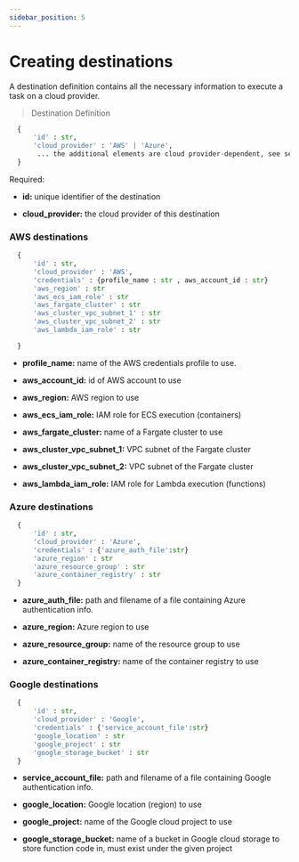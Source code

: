 ```yaml
---
sidebar_position: 5
---
```

# Creating destinations

A destination definition contains all the necessary information to execute a task on a cloud provider.

> Destination Definition
```python
  {
      'id' : str,
      'cloud_provider' : 'AWS' | 'Azure',
       ... the additional elements are cloud provider-dependent, see sections below ...
  }
```


Required:

* **id:** unique identifier of the destination

* **cloud_provider:** the cloud provider of this destination


### AWS destinations

```python
  {
      'id' : str,
      'cloud_provider' : 'AWS',
      'credentials' : {profile_name : str , aws_account_id : str}
      'aws_region' : str
      'aws_ecs_iam_role' : str
      'aws_fargate_cluster' : str
      'aws_cluster_vpc_subnet_1' : str
      'aws_cluster_vpc_subnet_2' : str
      'aws_lambda_iam_role' : str

  }
```

* **profile_name:** name of the AWS credentials profile to use.

* **aws_account_id:** id of AWS account to use

* **aws_region:** AWS region to use

* **aws_ecs_iam_role:** IAM role for ECS execution (containers)

* **aws_fargate_cluster:** name of a Fargate cluster to use

* **aws_cluster_vpc_subnet_1:** VPC subnet of the Fargate cluster

* **aws_cluster_vpc_subnet_2:** VPC subnet of the Fargate cluster

* **aws_lambda_iam_role:** IAM role for Lambda execution (functions)

### Azure destinations

```python
  {
      'id' : str,
      'cloud_provider' : 'Azure',
      'credentials' : {'azure_auth_file':str}
      'azure_region' : str
      'azure_resource_group' : str
      'azure_container_registry' : str
  }
```

* **azure_auth_file:** path and filename of a file containing Azure authentication info.

* **azure_region:** Azure region to use

* **azure_resource_group:** name of the resource group to use

* **azure_container_registry:** name of the container registry to use


### Google destinations

```python
  {
      'id' : str,
      'cloud_provider' : 'Google',
      'credentials' : {'service_account_file':str}
      'google_location' : str
      'google_project' : str
      'google_storage_bucket' : str
  }
```

* **service_account_file:** path and filename of a file containing Google authentication info.

* **google_location:** Google location (region) to use

* **google_project:** name of the Google cloud project to use

* **google_storage_bucket:** name of a bucket in Google cloud storage to store function code in, must exist under the given project
